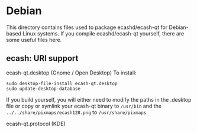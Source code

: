 
Debian
====================
This directory contains files used to package ecashd/ecash-qt
for Debian-based Linux systems. If you compile ecashd/ecash-qt yourself, there are some useful files here.

## ecash: URI support ##


ecash-qt.desktop  (Gnome / Open Desktop)
To install:

	sudo desktop-file-install ecash-qt.desktop
	sudo update-desktop-database

If you build yourself, you will either need to modify the paths in
the .desktop file or copy or symlink your ecash-qt binary to `/usr/bin`
and the `../../share/pixmaps/ecash128.png` to `/usr/share/pixmaps`

ecash-qt.protocol (KDE)

